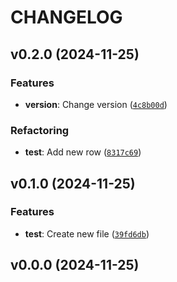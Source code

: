 # CHANGELOG


## v0.2.0 (2024-11-25)

### Features

- **version**: Change version
  ([`4c8b00d`](https://github.com/sam-dee/type-pg/commit/4c8b00d614e776af3d041eede47fac4f1cf9fecd))

### Refactoring

- **test**: Add new row
  ([`8317c69`](https://github.com/sam-dee/type-pg/commit/8317c69f90b0bdfe0b79218c7ae6b315da312a0d))


## v0.1.0 (2024-11-25)

### Features

- **test**: Create new file
  ([`39fd6db`](https://github.com/sam-dee/type-pg/commit/39fd6db5ffd5db8e42e85700c5985ebf2694a111))


## v0.0.0 (2024-11-25)
